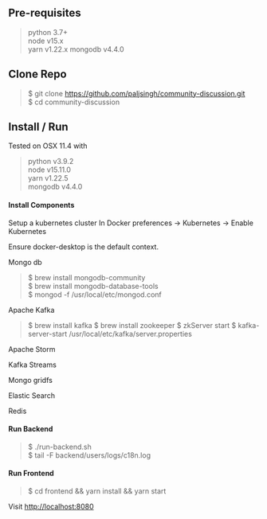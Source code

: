 ## Pre-requisites

> python 3.7+  
> node v15.x  
> yarn v1.22.x
> mongodb v4.4.0

## Clone Repo

> $ git clone https://github.com/paljsingh/community-discussion.git  
> $ cd community-discussion

## Install / Run

Tested on OSX 11.4 with  
> python v3.9.2  
> node v15.11.0  
> yarn v1.22.5  
> mongodb v4.4.0

#### Install Components  


Setup a kubernetes cluster
In Docker preferences -> Kubernetes -> Enable Kubernetes

Ensure docker-desktop is the default context.


Mongo db
> $ brew install mongodb-community  
> $ brew install mongodb-database-tools  
> $ mongod -f /usr/local/etc/mongod.conf  

Apache Kafka
> $ brew install kafka
> $ brew install zookeeper
> $ zkServer start
> $ kafka-server-start /usr/local/etc/kafka/server.properties

Apache Storm

Kafka Streams

Mongo gridfs

Elastic Search

Redis

#### Run Backend

> $ ./run-backend.sh  
> $ tail -F backend/users/logs/c18n.log  

#### Run Frontend

> $ cd frontend && yarn install && yarn start  
> 

Visit <http://localhost:8080>
